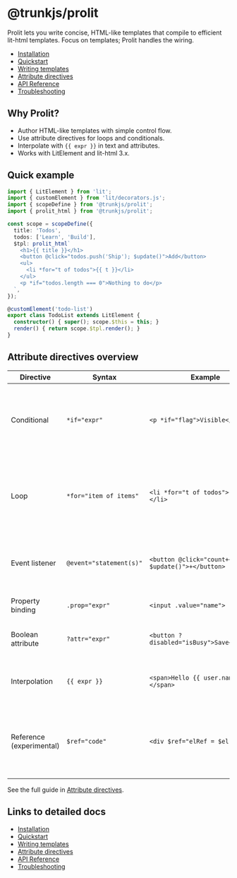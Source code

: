 # @trunkjs/prolit

Prolit lets you write concise, HTML-like templates that compile to efficient lit-html templates. Focus on templates; Prolit handles the wiring.

- [Installation](./.README/100-installation.md)
- [Quickstart](./.README/110-quickstart.md)
- [Writing templates](./.README/200-writing-templates.md)
- [Attribute directives](./.README/210-attribute-directives.md)
- [API Reference](./.README/300-api.md)
- [Troubleshooting](./.README/400-troubleshooting.md)

## Why Prolit?

- Author HTML-like templates with simple control flow.
- Use attribute directives for loops and conditionals.
- Interpolate with `{{ expr }}` in text and attributes.
- Works with LitElement and lit-html 3.x.

## Quick example

```ts
import { LitElement } from 'lit';
import { customElement } from 'lit/decorators.js';
import { scopeDefine } from '@trunkjs/prolit';
import { prolit_html } from '@trunkjs/prolit';

const scope = scopeDefine({
  title: 'Todos',
  todos: ['Learn', 'Build'],
  $tpl: prolit_html`
    <h1>{{ title }}</h1>
    <button @click="todos.push('Ship'); $update()">Add</button>
    <ul>
      <li *for="t of todos">{{ t }}</li>
    </ul>
    <p *if="todos.length === 0">Nothing to do</p>
  `,
});

@customElement('todo-list')
export class TodoList extends LitElement {
  constructor() { super(); scope.$this = this; }
  render() { return scope.$tpl.render(); }
}
```

## Attribute directives overview

| Directive | Syntax | Example | Notes |
|---|---|---|---|
| Conditional | `*if="expr"` | `<p *if="flag">Visible</p>` | Renders when truthy; compiled to `when()`. No explicit `else` branch (renders empty). |
| Loop | `*for="item of items"` | `<li *for="t of todos">{{ t }}</li>` | Only `of` is supported. Provides `(item, index)` where `index` is available in expressions. |
| Event listener | `@event="statement(s)"` | `<button @click="count++; $update()">+</button>` | Inline handler runs in template scope; call `$update()` to re-render. |
| Property binding | `.prop="expr"` | `<input .value="name">` | Binds element property. |
| Boolean attribute | `?attr="expr"` | `<button ?disabled="isBusy">Save</button>` | Toggles presence based on boolean. |
| Interpolation | `{{ expr }}` | `<span>Hello {{ user.name }}</span>` | Works in text and quoted attribute values. |
| Reference (experimental) | `$ref="code"` | `<div $ref="elRef = $el"></div>` | Parser emits `ref`, but current runtime env does not export it. See caveats. |

See the full guide in [Attribute directives](./.README/210-attribute-directives.md).

## Links to detailed docs

- [Installation](./.README/100-installation.md)
- [Quickstart](./.README/110-quickstart.md)
- [Writing templates](./.README/200-writing-templates.md)
- [Attribute directives](./.README/210-attribute-directives.md)
- [API Reference](./.README/300-api.md)
- [Troubleshooting](./.README/400-troubleshooting.md)